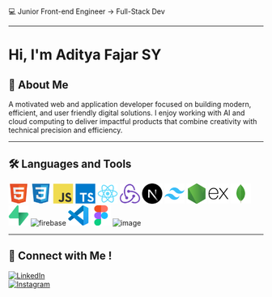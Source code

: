 💻 Junior Front-end Engineer -> Full-Stack Dev  

---

#  Hi, I'm Aditya Fajar SY

## 🚀 About Me  
A motivated web and application developer focused on building modern, efficient, and user friendly digital solutions. I enjoy working with AI and cloud computing to deliver impactful products that combine creativity with technical precision and efficiency.

---

## 🛠️ Languages and Tools

<p align="left">  
  <img src="https://raw.githubusercontent.com/devicons/devicon/master/icons/html5/html5-original.svg" alt="html5" width="40" height="40"/>  
  <img src="https://raw.githubusercontent.com/devicons/devicon/master/icons/css3/css3-original.svg" alt="css3" width="40" height="40"/>  
  <img src="https://raw.githubusercontent.com/devicons/devicon/master/icons/javascript/javascript-original.svg" alt="javascript" width="40" height="40"/>  
  <img src="https://raw.githubusercontent.com/devicons/devicon/master/icons/typescript/typescript-original.svg" alt="typescript" width="40" height="40"/>  
  <img src="https://raw.githubusercontent.com/devicons/devicon/master/icons/react/react-original.svg" alt="react" width="40" height="40"/>  
  <img src="https://raw.githubusercontent.com/devicons/devicon/master/icons/redux/redux-original.svg" alt="redux" width="40" height="40"/>  
  <img src="https://raw.githubusercontent.com/devicons/devicon/master/icons/nextjs/nextjs-original.svg" alt="nextjs" width="40" height="40"/>  
  <img src="https://raw.githubusercontent.com/devicons/devicon/master/icons/tailwindcss/tailwindcss-original.svg" alt="tailwindcss" width="40" height="40"/>  

  <!-- Backend -->
  <img src="https://raw.githubusercontent.com/devicons/devicon/master/icons/nodejs/nodejs-original.svg" alt="nodejs" width="40" height="40"/>  
  <img src="https://raw.githubusercontent.com/devicons/devicon/master/icons/express/express-original.svg" alt="express" width="40" height="40"/>  
  <img src="https://raw.githubusercontent.com/devicons/devicon/master/icons/mongodb/mongodb-original.svg" alt="mongodb" width="40" height="40"/>  
  <img src="https://raw.githubusercontent.com/devicons/devicon/master/icons/supabase/supabase-original.svg" alt="mongodb" width="40" height="40"/>  
  <img src="https://www.vectorlogo.zone/logos/firebase/firebase-icon.svg" alt="firebase" width="40" height="40"/>  

  <!-- Tools & Design -->
  <img src="https://raw.githubusercontent.com/devicons/devicon/master/icons/vscode/vscode-original.svg" alt="vscode" width="40" height="40"/>  
  <img src="https://raw.githubusercontent.com/devicons/devicon/master/icons/figma/figma-original.svg" alt="figma" width="40" height="40"/>  
  <img width="40" height="40" alt="image" src="https://github.com/user-attachments/assets/6e9aa524-f613-41c1-8fa9-e9aa4e34b0c8" />



</p>  

---

## 🔗 Connect with Me  !
[![LinkedIn](https://img.shields.io/badge/LinkedIn-blue?logo=linkedin&logoColor=white)](https://linkedin.com/in/adityafajarsy)  
[![Instagram](https://img.shields.io/badge/Instagram-red?logo=instagram&logoColor=white)](https://instagram.com/adityafajarsyy)  

